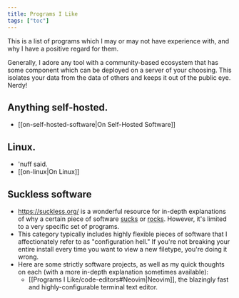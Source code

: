 ```yaml
---
title: Programs I Like
tags: ["toc"]
---
```

This is a list of programs which I may or may not have experience with, and why I have a positive regard for them. 

Generally, I adore any tool with a community-based ecosystem that has some component which can be deployed on a server of your choosing. This isolates your data from the data of others and keeps it out of the public eye. Nerdy!

## Anything self-hosted.
- [[on-self-hosted-software|On Self-Hosted Software]]
## Linux.
- 'nuff said.
- [[on-linux|On Linux]]
## Suckless software
- https://suckless.org/ is a wonderful resource for in-depth explanations of why a certain piece of software [sucks](https://suckless.org/sucks/) or [rocks](https://suckless.org/rocks/). However, it's limited to a very specific set of programs. 
- This category typically includes highly flexible pieces of software that I affectionately refer to as "configuration hell." If you're not breaking your entire install every time you want to view a new filetype, you're doing it wrong.
- Here are some strictly software projects, as well as my quick thoughts on each (with a more in-depth explanation sometimes available):
	- [[Programs I Like/code-editors#Neovim|Neovim]], the blazingly fast and highly-configurable terminal text editor. 